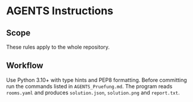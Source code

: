 # AGENTS Instructions

## Scope
These rules apply to the whole repository.

## Workflow
Use Python 3.10+ with type hints and PEP8 formatting.
Before committing run the commands listed in `AGENTS_Pruefung.md`.
The program reads `rooms.yaml` and produces `solution.json`, `solution.png` and `report.txt`.
